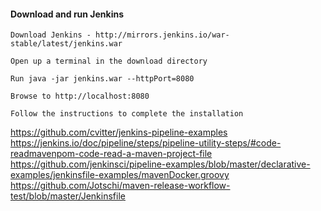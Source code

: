 


#### Download and run Jenkins

    Download Jenkins - http://mirrors.jenkins.io/war-stable/latest/jenkins.war

    Open up a terminal in the download directory

    Run java -jar jenkins.war --httpPort=8080

    Browse to http://localhost:8080

    Follow the instructions to complete the installation

https://github.com/cvitter/jenkins-pipeline-examples
https://jenkins.io/doc/pipeline/steps/pipeline-utility-steps/#code-readmavenpom-code-read-a-maven-project-file
https://github.com/jenkinsci/pipeline-examples/blob/master/declarative-examples/jenkinsfile-examples/mavenDocker.groovy
https://github.com/Jotschi/maven-release-workflow-test/blob/master/Jenkinsfile